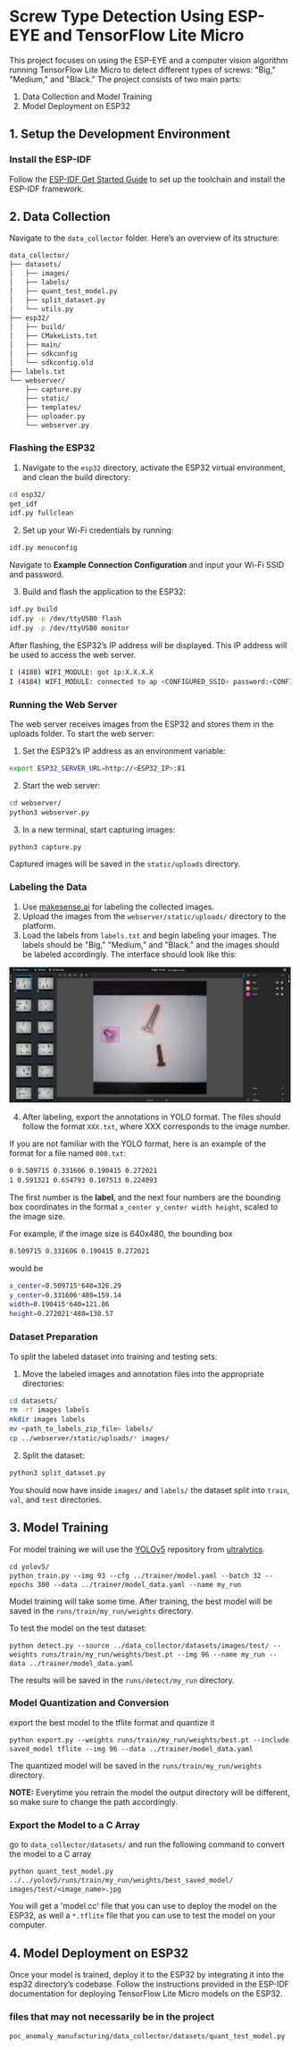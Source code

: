 # Screw Type Detection Using ESP-EYE and TensorFlow Lite Micro

This project focuses on using the ESP-EYE and a computer vision algorithm running TensorFlow Lite Micro to detect different types of screws: "Big," "Medium," and "Black." The project consists of two main parts:

1. Data Collection and Model Training
2. Model Deployment on ESP32

## 1. Setup the Development Environment
### Install the ESP-IDF

Follow the [ESP-IDF Get Started Guide](https://docs.espressif.com/projects/esp-idf/en/latest/esp32/get-started/linux-macos-setup.html) to set up the toolchain and install the ESP-IDF framework.

## 2. Data Collection 
Navigate to the `data_collector` folder. Here’s an overview of its structure:

```shell
data_collector/
├── datasets/
│   ├── images/
│   ├── labels/
│   ├── quant_test_model.py
│   ├── split_dataset.py
│   └── utils.py
├── esp32/
│   ├── build/
│   ├── CMakeLists.txt
│   ├── main/
│   ├── sdkconfig
│   └── sdkconfig.old
├── labels.txt
└── webserver/
    ├── capture.py
    ├── static/
    ├── templates/
    ├── uploader.py
    └── webserver.py
```

### Flashing the ESP32

1. Navigate to the `esp32` directory, activate the ESP32 virtual environment, and clean the build directory:

```bash
cd esp32/
get_idf
idf.py fullclean
```

2. Set up your Wi-Fi credentials by running:

```bash
idf.py menuconfig
```

Navigate to **Example Connection Configuration** and input your Wi-Fi SSID and password.

3. Build and flash the application to the ESP32:

```bash
idf.py build
idf.py -p /dev/ttyUSB0 flash
idf.py -p /dev/ttyUSB0 monitor
```

After flashing, the ESP32’s IP address will be displayed. This IP address will be used to access the web server.

```bash
I (4180) WIFI_MODULE: got ip:X.X.X.X
I (4184) WIFI_MODULE: connected to ap <CONFIGURED_SSID> password:<CONFIGURED_PASSWORD>
```

### Running the Web Server

The web server receives images from the ESP32 and stores them in the uploads folder. To start the web server:

1. Set the ESP32’s IP address as an environment variable:

```bash
export ESP32_SERVER_URL=http://<ESP32_IP>:81
```

2. Start the web server:

```bash
cd webserver/
python3 webserver.py
```

3. In a new terminal, start capturing images:

```bash
python3 capture.py
```

Captured images will be saved in the `static/uploads` directory.

### Labeling the Data

1. Use [makesense.ai](https://www.makesense.ai/) for labeling the collected images.
2. Upload the images from the `webserver/static/uploads/` directory to the platform.
3. Load the labels from `labels.txt` and begin labeling your images.
The labels should be "Big," "Medium," and "Black." and the images should be labeled accordingly. The interface should look like this:

![Interface](readme_extras/labeling_makesense.png)

4. After labeling, export the annotations in YOLO format. The files should follow the format `XXX.txt`, where XXX corresponds to the image number.

If you are not familiar with the YOLO format, here is an example of the format for a file named `000.txt`:

```bash
0 0.509715 0.331606 0.190415 0.272021
1 0.591321 0.654793 0.107513 0.224093
```

The first number is the **label**, and the next four numbers are the bounding box coordinates in the format `x_center y_center width height`, scaled to the image size. 

For example, if the image size is 640x480, the bounding box 

```bash
0.509715 0.331606 0.190415 0.272021
```

 would be 
```bash
x_center=0.509715*640=326.29 
y_center=0.331606*480=159.14 
width=0.190415*640=121.86 
height=0.272021*480=130.57
```

### Dataset Preparation

To split the labeled dataset into training and testing sets:

1. Move the labeled images and annotation files into the appropriate directories:

```bash
cd datasets/
rm -rf images labels
mkdir images labels
mv <path_to_labels_zip_file> labels/
cp ../webserver/static/uploads/* images/
```

2. Split the dataset:

```bash
python3 split_dataset.py
```

You should now have inside `images/` and `labels/` the dataset split into `train`, `val`, and `test` directories.

## 3. Model Training
For model training we will use the [YOLOv5](https://github.com/ultralytics/yolov5) repository from [ultralytics](https://ultralytics.com).

```shell
cd yolov5/
python train.py --img 93 --cfg ../trainer/model.yaml --batch 32 --epochs 300 --data ../trainer/model_data.yaml --name my_run
```

Model training will take some time. After training, the best model will be saved in the `runs/train/my_run/weights` directory.

To test the model on the test dataset:

```shell
python detect.py --source ../data_collector/datasets/images/test/ --weights runs/train/my_run/weights/best.pt --img 96 --name my_run --data ../trainer/model_data.yaml
```

The results will be saved in the `runs/detect/my_run` directory.

### Model Quantization and Conversion

export the best model to the tflite format and quantize it

```shell
python export.py --weights runs/train/my_run/weights/best.pt --include saved_model tflite --img 96 --data ../trainer/model_data.yaml
```

The quantized model will be saved in the `runs/train/my_run/weights` directory.

**NOTE:** Everytime you retrain the model the output directory will be different, so make sure to change the path accordingly.

### Export the Model to a C Array

go to `data_collector/datasets/` and run the following command to convert the model to a C array

```shell
python quant_test_model.py ../../yolov5/runs/train/my_run/weights/best_saved_model/ images/test/<image_name>.jpg
```

You will get a 'model.cc' file that you can use to deploy the model on the ESP32, as well a `*.tflite` file that you can use to test the model on your computer.

## 4. Model Deployment on ESP32

Once your model is trained, deploy it to the ESP32 by integrating it into the esp32 directory’s codebase. Follow the instructions provided in the ESP-IDF documentation for deploying TensorFlow Lite Micro models on the ESP32.


### files that may not necessarily be in the project
```shell
poc_anomaly_manufacturing/data_collector/datasets/quant_test_model.py
```
